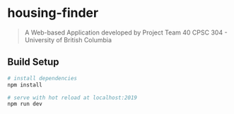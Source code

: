 # housing-finder

> A Web-based Application developed by Project Team 40 
> CPSC 304 - University of British Columbia

## Build Setup

``` bash
# install dependencies
npm install

# serve with hot reload at localhost:2019
npm run dev
```